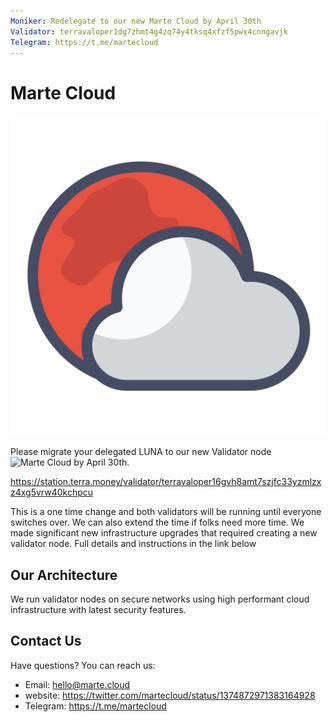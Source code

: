 ```yaml
---
Moniker: Redelegate to our new Marte Cloud by April 30th
Validator: terravaloper1dg7zhmt4g4zq74y4tksq4xfzf5pwx4cnngavjk
Telegram: https://t.me/martecloud
---
```


# Marte Cloud
![Marte Cloud](marte-cloud.png)

Please migrate your delegated LUNA to our new Validator node ![Marte Cloud](https://station.terra.money/validator/terravaloper16gvh8amt7szjfc33yzmlzxz4xg5vrw40kchpcu) by April 30th. 

https://station.terra.money/validator/terravaloper16gvh8amt7szjfc33yzmlzxz4xg5vrw40kchpcu

This is a one time change and both validators will be running until everyone switches over. 
We can also extend the time if folks need more time. We made significant new infrastructure upgrades 
that required creating a new validator node. Full details and instructions in the link below

## Our Architecture

We run validator nodes on secure networks using high performant cloud infrastructure with latest security features.

## Contact Us

Have questions? You can reach us:

- Email: hello@marte.cloud
- website: https://twitter.com/martecloud/status/1374872971383164928
- Telegram: https://t.me/martecloud
